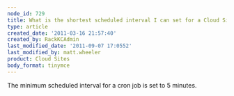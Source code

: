 ```yaml
---
node_id: 729
title: What is the shortest scheduled interval I can set for a Cloud Sites cron job?
type: article
created_date: '2011-03-16 21:57:40'
created_by: RackKCAdmin
last_modified_date: '2011-09-07 17:0552'
last_modified_by: matt.wheeler
product: Cloud Sites
body_format: tinymce
---
```


The minimum scheduled interval for a cron job is set to 5 minutes.

